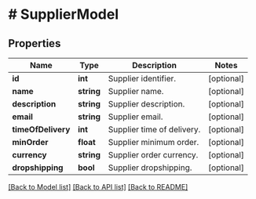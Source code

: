 # # SupplierModel

## Properties

Name | Type | Description | Notes
------------ | ------------- | ------------- | -------------
**id** | **int** | Supplier identifier. | [optional]
**name** | **string** | Supplier name. | [optional]
**description** | **string** | Supplier description. | [optional]
**email** | **string** | Supplier email. | [optional]
**timeOfDelivery** | **int** | Supplier time of delivery. | [optional]
**minOrder** | **float** | Supplier minimum order. | [optional]
**currency** | **string** | Supplier order currency. | [optional]
**dropshipping** | **bool** | Supplier dropshipping. | [optional]

[[Back to Model list]](../../README.md#models) [[Back to API list]](../../README.md#endpoints) [[Back to README]](../../README.md)
